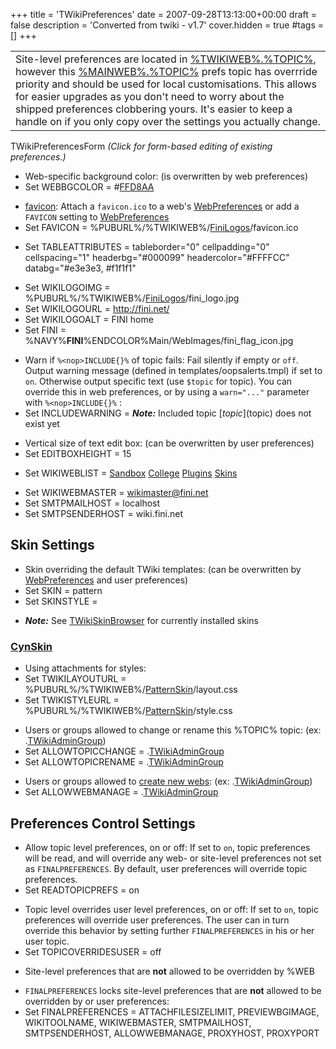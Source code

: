 +++
title = 'TWikiPreferences'
date = 2007-09-28T13:13:00+00:00
draft = false
description = 'Converted from twiki - v1.7'
cover.hidden = true
#tags = []
+++

<table>
<tbody>
<tr>
<td>Site-level preferences are located in <a
href="%TWIKIWEB%.%TOPIC%">%TWIKIWEB%.%TOPIC%</a>, however this <a
href="%MAINWEB%.%TOPIC%">%MAINWEB%.%TOPIC%</a> prefs topic has overrride
priority and should be used for local customisations. This allows for
easier upgrades as you don't need to worry about the shipped preferences
clobbering yours. It's easier to keep a handle on if you only copy over
the settings you actually change.</td>
</tr>
</tbody>
</table>

<span class="twiki-macro EDITPREFERENCES">TWikiPreferencesForm</span>
*(Click for form-based editing of existing preferences.)*

- Web-specific background color: (is overwritten by web preferences)
- Set WEBBGCOLOR = \#[FFD8AA](FFD8AA "wikilink")

<!-- -->

- [favicon](http://en.wikipedia.org/wiki/Favicon): Attach a
  `favicon.ico` to a web's [WebPreferences](WebPreferences "wikilink")
  or add a `FAVICON` setting to
  [WebPreferences](WebPreferences "wikilink")
- Set FAVICON =
  %PUBURL%/%TWIKIWEB%/[FiniLogos](FiniLogos "wikilink")/favicon.ico

<!-- -->

- Set TABLEATTRIBUTES = tableborder="0" cellpadding="0" cellspacing="1"
  headerbg="#000099" headercolor="#FFFFCC" databg="#e3e3e3, \#f1f1f1"

<!-- -->

- Set WIKILOGOIMG =
  %PUBURL%/%TWIKIWEB%/[FiniLogos](FiniLogos "wikilink")/fini_logo.jpg
- Set WIKILOGOURL = <http://fini.net/>
- Set WIKILOGOALT = FINI home
- Set FINI =
  %NAVY%**FINI**%ENDCOLOR%<span class="twiki-macro IMAGE">Main/WebImages/fini_flag_icon.jpg</span>

<!-- -->

- Warn if `%<nop>INCLUDE{}%` of topic fails: Fail silently if empty or
  `off`. Output warning message (defined in templates/oopsalerts.tmpl)
  if set to `on`. Otherwise output specific text (use `$topic` for
  topic). You can override this in web preferences, or by using a
  `warn="..."` parameter with `%<nop>INCLUDE{}%` :
- Set INCLUDEWARNING = <span class="twiki-macro RED"></span> ***Note:***
  <span class="twiki-macro ENDCOLOR"></span> Included topic
  [$topic]($topic) does not exist yet

<!-- -->

- Vertical size of text edit box: (can be overwritten by user
  preferences)
- Set EDITBOXHEIGHT = 15

<!-- -->

- Set WIKIWEBLIST =
  [<span class="twiki-macro MAINWEB"></span>](%MAINWEB%.%HOMETOPIC%)
  <span class="twiki-macro SEP"></span>
  [<span class="twiki-macro TWIKIWEB"></span>](%TWIKIWEB%.%HOMETOPIC%)
  <span class="twiki-macro SEP"></span> [Sandbox](Sandbox.%HOMETOPIC%)
  <span class="twiki-macro SEP"></span> [College](College.%HOMETOPIC%)
  <span class="twiki-macro SEP"></span> [Plugins](Plugins.%HOMETOPIC%)
  <span class="twiki-macro SEP"></span> [Skins](Skins.%HOMETOPIC%)

<!-- -->

- Set WIKIWEBMASTER = <wikimaster@fini.net>
- Set SMTPMAILHOST = localhost
- Set SMTPSENDERHOST = wiki.fini.net

## Skin Settings

- Skin overriding the default TWiki templates: (can be overwritten by
  [WebPreferences](WebPreferences "wikilink") and user preferences)
- Set SKIN = pattern
- Set SKINSTYLE =

<!-- -->

- ***Note:*** See [TWikiSkinBrowser](TWikiSkinBrowser "wikilink") for
  currently installed skins

### [CynSkin](CynSkin "wikilink")

- Using attachments for styles:
- Set TWIKILAYOUTURL =
  %PUBURL%/%TWIKIWEB%/[PatternSkin](PatternSkin "wikilink")/layout.css
- Set TWIKISTYLEURL =
  %PUBURL%/%TWIKIWEB%/[PatternSkin](PatternSkin "wikilink")/style.css

<!-- -->

- Users or groups allowed to change or rename this %TOPIC% topic: (ex:
  <span class="twiki-macro MAINWEB"></span>.[TWikiAdminGroup](TWikiAdminGroup "wikilink"))
- Set ALLOWTOPICCHANGE =
  <span class="twiki-macro MAINWEB"></span>.[TWikiAdminGroup](TWikiAdminGroup "wikilink")
- Set ALLOWTOPICRENAME =
  <span class="twiki-macro MAINWEB"></span>.[TWikiAdminGroup](TWikiAdminGroup "wikilink")

<!-- -->

- Users or groups allowed to [create new webs](%TWIKIWEB%.ManagingWebs):
  (ex:
  <span class="twiki-macro MAINWEB"></span>.[TWikiAdminGroup](TWikiAdminGroup "wikilink"))
- Set ALLOWWEBMANAGE =
  <span class="twiki-macro MAINWEB"></span>.[TWikiAdminGroup](TWikiAdminGroup "wikilink")

## Preferences Control Settings

-  Allow topic level preferences, on or off: If set to `on`, topic
  preferences will be read, and will override any web- or site-level
  preferences not set as `FINALPREFERENCES`. By default, user
  preferences will override topic preferences.
- Set READTOPICPREFS = on

<!-- -->

- Topic level overrides user level preferences, on or off: If set to
  `on`, topic preferences will override user preferences. The user can
  in turn override this behavior by setting further `FINALPREFERENCES`
  in his or her user topic.
- Set TOPICOVERRIDESUSER = off

<!-- -->

- Site-level preferences that are **not** allowed to be overridden by
  %WEB

<!-- -->

- `FINALPREFERENCES` locks site-level preferences that are **not**
  allowed to be overridden by
  <span class="twiki-macro WEBPREFSTOPIC"></span> or user preferences:
- Set FINALPREFERENCES = ATTACHFILESIZELIMIT, PREVIEWBGIMAGE,
  WIKITOOLNAME, WIKIWEBMASTER, SMTPMAILHOST, SMTPSENDERHOST,
  ALLOWWEBMANAGE, PROXYHOST, PROXYPORT
